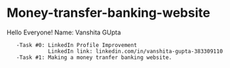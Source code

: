 # Money-transfer-banking-website

Hello Everyone!
       Name: Vanshita GUpta

       -Task #0: LinkedIn Profile Improvement
                 LinkedIn link: linkedin.com/in/vanshita-gupta-383309110
       -Task #1: Making a money tranfer banking website.
